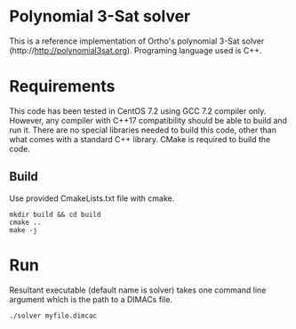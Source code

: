 # Polynomial 3-Sat solver
This is a reference implementation of Ortho's polynomial 3-Sat solver (http://http://polynomial3sat.org). Programing language used is  C++.

# Requirements

This code has been tested in CentOS 7.2 using GCC 7.2 compiler only. However, any compiler with C++17 compatibility should be able to build and run it. There are no special libraries needed  to build this code, other than what comes with a standard C++ library.  CMake is required to build the code.

## Build  

Use provided CmakeLists.txt file with cmake.
```
mkdir build && cd build
cmake ..
make -j
```
# Run

Resultant executable (default name is solver) takes one command line argument which is the path to a DIMACs file.

```
./solver myfile.dimcac
```

